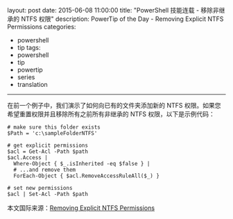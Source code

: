 ﻿layout: post
date: 2015-06-08 11:00:00
title: "PowerShell 技能连载 - 移除非继承的 NTFS 权限"
description: PowerTip of the Day - Removing Explicit NTFS Permissions
categories:
- powershell
- tip
tags:
- powershell
- tip
- powertip
- series
- translation
---
在前一个例子中，我们演示了如何向已有的文件夹添加新的 NTFS 权限。如果您希望重置权限并且移除所有之前所有非继承的 NTFS 权限，以下是示例代码：

    # make sure this folder exists
    $Path = 'c:\sampleFolderNTFS'
    
    # get explicit permissions
    $acl = Get-Acl -Path $path
    $acl.Access |
      Where-Object { $_.isInherited -eq $false } |
      # ...and remove them
      ForEach-Object { $acl.RemoveAccessRuleAll($_) }
    
    # set new permissions
    $acl | Set-Acl -Path $path

<!--more-->
本文国际来源：[Removing Explicit NTFS Permissions](http://powershell.com/cs/blogs/tips/archive/2015/06/08/removing-explicit-ntfs-permissions.aspx)
